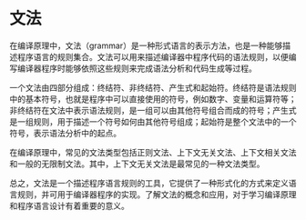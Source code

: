 # 文法
在编译原理中，文法（grammar）是一种形式语言的表示方法，也是一种能够描述程序语言的规则集合。文法可以用来描述编译器中程序代码的语法规则，以便编写编译器程序时能够依照这些规则来完成语法分析和代码生成等过程。

一个文法由四部分组成：终结符、非终结符、产生式和起始符。终结符是语法规则中的基本符号，也就是程序中可以直接使用的符号，例如数字、变量和运算符等；非终结符在文法中表示语法规则，是一组可以由其他符号组合而成的符号；产生式是一组规则，用于描述一个符号如何由其他符号组成；起始符是整个文法中的一个符号，表示语法分析中的起点。

在编译原理中，常见的文法类型包括正则文法、上下文无关文法、上下文相关文法和一般的无限制文法。其中，上下文无关文法是最常见的一种文法类型。

总之，文法是一个描述程序语言规则的工具，它提供了一种形式化的方式来定义语言规则，并可用于编译器程序的实现。了解文法的概念和应用，对于学习编译原理和程序语言设计有着重要的意义。